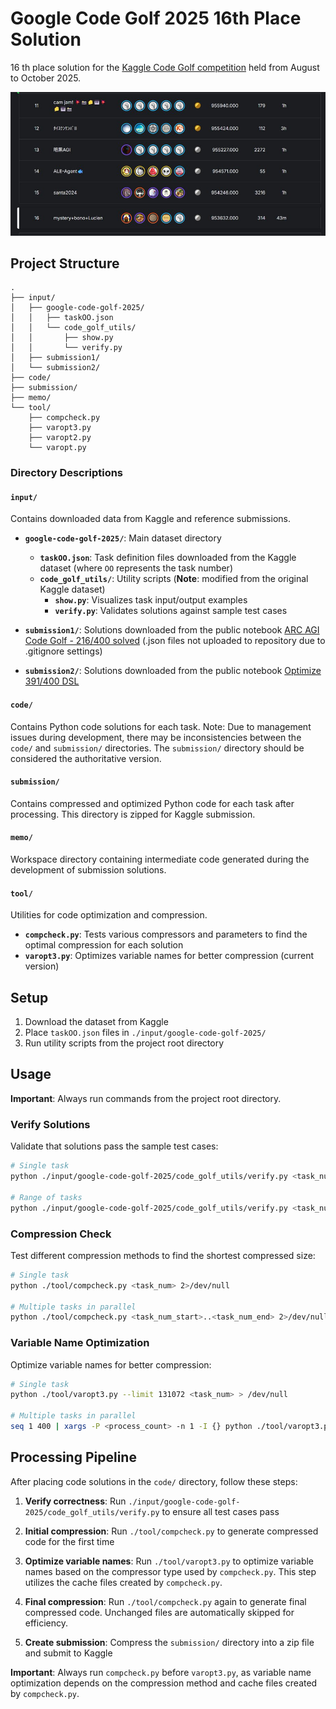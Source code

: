 # Google Code Golf 2025 16th Place Solution

16 th place solution for the [Kaggle Code Golf competition](https://www.kaggle.com/competitions/google-code-golf-2025/overview) held from August to October 2025.

![leaderboard](./image/leaderboard.jpg)

## Project Structure

```text
.
├── input/
│   ├── google-code-golf-2025/
│   │   ├── taskOO.json
│   │   └── code_golf_utils/
│   │       ├── show.py
│   │       └── verify.py
│   ├── submission1/
│   └── submission2/
├── code/
├── submission/
├── memo/
└── tool/
    ├── compcheck.py
    ├── varopt3.py
    ├── varopt2.py
    └── varopt.py
```

### Directory Descriptions

#### `input/`

Contains downloaded data from Kaggle and reference submissions.

- **`google-code-golf-2025/`**: Main dataset directory
  - **`taskOO.json`**: Task definition files downloaded from the Kaggle dataset (where `OO` represents the task number)
  - **`code_golf_utils/`**: Utility scripts (**Note**: modified from the original Kaggle dataset)
    - **`show.py`**: Visualizes task input/output examples
    - **`verify.py`**: Validates solutions against sample test cases

- **`submission1/`**: Solutions downloaded from the public notebook [ARC AGI Code Golf - 216/400 solved](https://www.kaggle.com/code/fedimser/arc-agi-code-golf-216-400-solved) (.json files not uploaded to repository due to .gitignore settings)

- **`submission2/`**: Solutions downloaded from the public notebook [Optimize 391/400 DSL](https://www.kaggle.com/code/lucvan68/optimize-391-400-dsl/output)

#### `code/`

Contains Python code solutions for each task. Note: Due to management issues during development, there may be inconsistencies between the `code/` and `submission/` directories. The `submission/` directory should be considered the authoritative version.

#### `submission/`

Contains compressed and optimized Python code for each task after processing. This directory is zipped for Kaggle submission.

#### `memo/`

Workspace directory containing intermediate code generated during the development of submission solutions.

#### `tool/`

Utilities for code optimization and compression.

- **`compcheck.py`**: Tests various compressors and parameters to find the optimal compression for each solution
- **`varopt3.py`**: Optimizes variable names for better compression (current version)

## Setup

1. Download the dataset from Kaggle
2. Place `taskOO.json` files in `./input/google-code-golf-2025/`
3. Run utility scripts from the project root directory

## Usage

**Important**: Always run commands from the project root directory.

### Verify Solutions

Validate that solutions pass the sample test cases:

```bash
# Single task
python ./input/google-code-golf-2025/code_golf_utils/verify.py <task_num>

# Range of tasks
python ./input/google-code-golf-2025/code_golf_utils/verify.py <task_num_start>..<task_num_end>
```

### Compression Check

Test different compression methods to find the shortest compressed size:

```bash
# Single task
python ./tool/compcheck.py <task_num> 2>/dev/null

# Multiple tasks in parallel
python ./tool/compcheck.py <task_num_start>..<task_num_end> 2>/dev/null
```

### Variable Name Optimization

Optimize variable names for better compression:

```bash
# Single task
python ./tool/varopt3.py --limit 131072 <task_num> > /dev/null

# Multiple tasks in parallel
seq 1 400 | xargs -P <process_count> -n 1 -I {} python ./tool/varopt3.py --limit 131072 {} > /dev/null
```

## Processing Pipeline

After placing code solutions in the `code/` directory, follow these steps:

1. **Verify correctness**: Run `./input/google-code-golf-2025/code_golf_utils/verify.py` to ensure all test cases pass

2. **Initial compression**: Run `./tool/compcheck.py` to generate compressed code for the first time

3. **Optimize variable names**: Run `./tool/varopt3.py` to optimize variable names based on the compressor type used by `compcheck.py`. This step utilizes the cache files created by `compcheck.py`.

4. **Final compression**: Run `./tool/compcheck.py` again to generate final compressed code. Unchanged files are automatically skipped for efficiency.

5. **Create submission**: Compress the `submission/` directory into a zip file and submit to Kaggle

**Important**: Always run `compcheck.py` before `varopt3.py`, as variable name optimization depends on the compression method and cache files created by `compcheck.py`.
